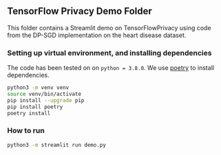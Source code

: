 
## TensorFlow Privacy Demo Folder

This folder contains a Streamlit demo on TensorFlowPrivacy using code from the
DP-SGD implementation on the heart disease dataset.

### Setting up virtual environment, and installing dependencies
The code has been tested on on `python = 3.8.0`. We use
[poetry](https://python-poetry.org/) to install dependencies.

```bash
python3 -m venv venv
source venv/bin/activate
pip install --upgrade pip
pip install poetry
poetry install
```

### How to run

```bash
python3 -m streamlit run demo.py
```
